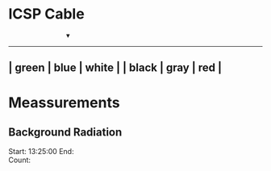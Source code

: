 # ICSP Cable
                    ▼
 -----------------------
| green | blue  | white |
| black | gray  | red   |
 -----------------------

# Meassurements
## Background Radiation
Start: 13:25:00
End:   
Count: 
